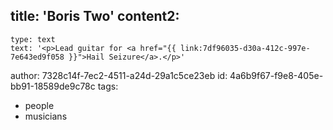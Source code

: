 title: 'Boris Two'
content2:
  -
    type: text
    text: '<p>Lead guitar for <a href="{{ link:7df96035-d30a-412c-997e-7e643ed9f058 }}">Hail Seizure</a>.</p>'
author: 7328c14f-7ec2-4511-a24d-29a1c5ce23eb
id: 4a6b9f67-f9e8-405e-bb91-18589de9c78c
tags:
  - people
  - musicians
